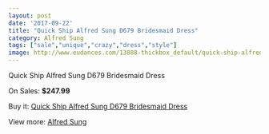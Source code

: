 ```yaml
---
layout: post
date: '2017-09-22'
title: "Quick Ship Alfred Sung D679 Bridesmaid Dress"
category: Alfred Sung
tags: ["sale","unique","crazy","dress","style"]
image: http://www.eudances.com/13888-thickbox_default/quick-ship-alfred-sung-d679-bridesmaid-dress.jpg
---
```

Quick Ship Alfred Sung D679 Bridesmaid Dress

On Sales: **$247.99**
<a href="https://www.eudances.com/en/alfred-sung/4168-quick-ship-alfred-sung-d679-bridesmaid-dress.html"><amp-img layout="responsive" width="600" height="600" src="//www.eudances.com/13888-thickbox_default/quick-ship-alfred-sung-d679-bridesmaid-dress.jpg" alt="Quick Ship Alfred Sung D679 Bridesmaid Dress 0" /></a>
<a href="https://www.eudances.com/en/alfred-sung/4168-quick-ship-alfred-sung-d679-bridesmaid-dress.html"><amp-img layout="responsive" width="600" height="600" src="//www.eudances.com/13898-thickbox_default/quick-ship-alfred-sung-d679-bridesmaid-dress.jpg" alt="Quick Ship Alfred Sung D679 Bridesmaid Dress 1" /></a>
<a href="https://www.eudances.com/en/alfred-sung/4168-quick-ship-alfred-sung-d679-bridesmaid-dress.html"><amp-img layout="responsive" width="600" height="600" src="//www.eudances.com/13897-thickbox_default/quick-ship-alfred-sung-d679-bridesmaid-dress.jpg" alt="Quick Ship Alfred Sung D679 Bridesmaid Dress 2" /></a>
<a href="https://www.eudances.com/en/alfred-sung/4168-quick-ship-alfred-sung-d679-bridesmaid-dress.html"><amp-img layout="responsive" width="600" height="600" src="//www.eudances.com/13896-thickbox_default/quick-ship-alfred-sung-d679-bridesmaid-dress.jpg" alt="Quick Ship Alfred Sung D679 Bridesmaid Dress 3" /></a>
<a href="https://www.eudances.com/en/alfred-sung/4168-quick-ship-alfred-sung-d679-bridesmaid-dress.html"><amp-img layout="responsive" width="600" height="600" src="//www.eudances.com/13895-thickbox_default/quick-ship-alfred-sung-d679-bridesmaid-dress.jpg" alt="Quick Ship Alfred Sung D679 Bridesmaid Dress 4" /></a>
<a href="https://www.eudances.com/en/alfred-sung/4168-quick-ship-alfred-sung-d679-bridesmaid-dress.html"><amp-img layout="responsive" width="600" height="600" src="//www.eudances.com/13894-thickbox_default/quick-ship-alfred-sung-d679-bridesmaid-dress.jpg" alt="Quick Ship Alfred Sung D679 Bridesmaid Dress 5" /></a>
<a href="https://www.eudances.com/en/alfred-sung/4168-quick-ship-alfred-sung-d679-bridesmaid-dress.html"><amp-img layout="responsive" width="600" height="600" src="//www.eudances.com/13893-thickbox_default/quick-ship-alfred-sung-d679-bridesmaid-dress.jpg" alt="Quick Ship Alfred Sung D679 Bridesmaid Dress 6" /></a>
<a href="https://www.eudances.com/en/alfred-sung/4168-quick-ship-alfred-sung-d679-bridesmaid-dress.html"><amp-img layout="responsive" width="600" height="600" src="//www.eudances.com/13892-thickbox_default/quick-ship-alfred-sung-d679-bridesmaid-dress.jpg" alt="Quick Ship Alfred Sung D679 Bridesmaid Dress 7" /></a>
<a href="https://www.eudances.com/en/alfred-sung/4168-quick-ship-alfred-sung-d679-bridesmaid-dress.html"><amp-img layout="responsive" width="600" height="600" src="//www.eudances.com/13891-thickbox_default/quick-ship-alfred-sung-d679-bridesmaid-dress.jpg" alt="Quick Ship Alfred Sung D679 Bridesmaid Dress 8" /></a>
<a href="https://www.eudances.com/en/alfred-sung/4168-quick-ship-alfred-sung-d679-bridesmaid-dress.html"><amp-img layout="responsive" width="600" height="600" src="//www.eudances.com/13890-thickbox_default/quick-ship-alfred-sung-d679-bridesmaid-dress.jpg" alt="Quick Ship Alfred Sung D679 Bridesmaid Dress 9" /></a>
<a href="https://www.eudances.com/en/alfred-sung/4168-quick-ship-alfred-sung-d679-bridesmaid-dress.html"><amp-img layout="responsive" width="600" height="600" src="//www.eudances.com/13889-thickbox_default/quick-ship-alfred-sung-d679-bridesmaid-dress.jpg" alt="Quick Ship Alfred Sung D679 Bridesmaid Dress 10" /></a>

Buy it: [Quick Ship Alfred Sung D679 Bridesmaid Dress](https://www.eudances.com/en/alfred-sung/4168-quick-ship-alfred-sung-d679-bridesmaid-dress.html "Quick Ship Alfred Sung D679 Bridesmaid Dress")

View more: [Alfred Sung](https://www.eudances.com/en/52-alfred-sung "Alfred Sung")